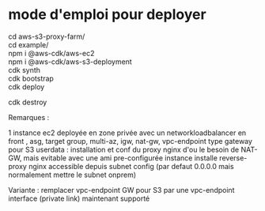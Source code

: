# mode d'emploi pour deployer


cd aws-s3-proxy-farm/  
cd example/  
npm i @aws-cdk/aws-ec2  
npm i @aws-cdk/aws-s3-deployment  
cdk synth  
cdk bootstrap   
cdk deploy  


cdk destroy




Remarques : 

1 instance ec2 deployée en zone privée avec un networkloadbalancer en front , 
asg, target group, multi-az, igw, nat-gw, vpc-endpoint type gateway pour S3
userdata : installation et conf du proxy nginx d'ou le besoin de NAT-GW, mais evitable avec une ami pre-configurée
instance installe reverse-proxy nginx accessible depuis subnet config (par defaut 0.0.0.0 mais normalement mettre le subnet onprem)


Variante : remplacer vpc-endpoint GW pour S3 par une vpc-endpoint interface (private link)
maintenant supporté